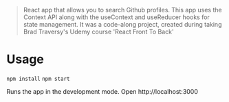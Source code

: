 > React app that allows you to search Github profiles. This app uses the Context API along with the useContext and useReducer hooks for state management.
 It was a code-along project, created during taking Brad Traversy's Udemy course 'React Front To Back'

# Usage
`npm install`
`npm start`

Runs the app in the development mode.
Open http://localhost:3000